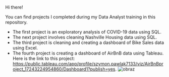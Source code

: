 Hi there!

You can find projects I completed during my Data Analyst training in this repository.

- The first project is an exploratory analysis of COVID-19 data using SQL.
- The next project involves cleaning Nashville Housing data using SQL.
- The third project is cleaning and creating a dashboard of Bike Sales data using Excel.
- The fourth project is creating a dashboard of AirBnB data using Tableau. Here is the link to this project: https://public.tableau.com/app/profile/szymon.pawlak7133/viz/AirBnBproject_17243224954860/Dashboard1?publish=yes.
![obraz](https://github.com/user-attachments/assets/478cf5bc-eae5-465d-809d-9f9c47ee6827)
